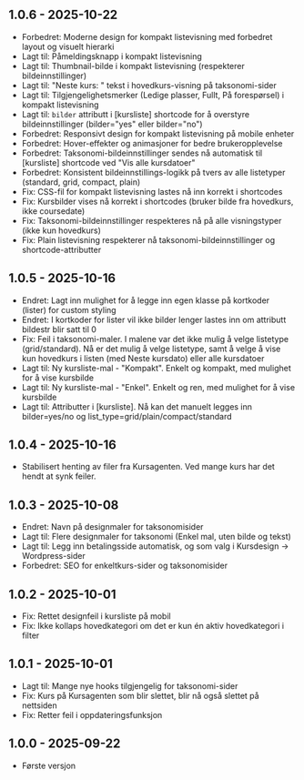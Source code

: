 ## 1.0.6 - 2025-10-22
- Forbedret: Moderne design for kompakt listevisning med forbedret layout og visuelt hierarki
- Lagt til: Påmeldingsknapp i kompakt listevisning
- Lagt til: Thumbnail-bilde i kompakt listevisning (respekterer bildeinnstillinger)
- Lagt til: "Neste kurs: " tekst i hovedkurs-visning på taksonomi-sider
- Lagt til: Tilgjengelighetsmerker (Ledige plasser, Fullt, På forespørsel) i kompakt listevisning
- Lagt til: `bilder` attributt i [kursliste] shortcode for å overstyre bildeinnstillinger (bilder="yes" eller bilder="no")
- Forbedret: Responsivt design for kompakt listevisning på mobile enheter
- Forbedret: Hover-effekter og animasjoner for bedre brukeropplevelse
- Forbedret: Taksonomi-bildeinnstillinger sendes nå automatisk til [kursliste] shortcode ved "Vis alle kursdatoer"
- Forbedret: Konsistent bildeinnstillings-logikk på tvers av alle listetyper (standard, grid, compact, plain)
- Fix: CSS-fil for kompakt listevisning lastes nå inn korrekt i shortcodes
- Fix: Kursbilder vises nå korrekt i shortcodes (bruker bilde fra hovedkurs, ikke coursedate)
- Fix: Taksonomi-bildeinnstillinger respekteres nå på alle visningstyper (ikke kun hovedkurs)
- Fix: Plain listevisning respekterer nå taksonomi-bildeinnstillinger og shortcode-attributter

## 1.0.5 - 2025-10-16
- Endret: Lagt inn mulighet for å legge inn egen klasse på kortkoder (lister) for custom styling
- Endret: I kortkoder for lister vil ikke bilder lenger lastes inn om attributt bildestr blir satt til 0
- Fix: Feil i taksonomi-maler. I malene var det ikke mulig å velge listetype (grid/standard). Nå er det mulig å velge listetype, samt å velge å vise kun hovedkurs i listen (med Neste kursdato) eller alle kursdatoer
- Lagt til: Ny kursliste-mal - "Kompakt". Enkelt og kompakt, med mulighet for å vise kursbilde
- Lagt til: Ny kursliste-mal - "Enkel". Enkelt og ren, med mulighet for å vise kursbilde
- Lagt til: Attributter i [kursliste]. Nå kan det manuelt legges inn bilder=yes/no og list_type=grid/plain/compact/standard

## 1.0.4 - 2025-10-16
- Stabilisert henting av filer fra Kursagenten. Ved mange kurs har det hendt at synk feiler.

## 1.0.3 - 2025-10-08
- Endret: Navn på designmaler for taksonomisider
- Lagt til: Flere designmaler for taksonomi (Enkel mal, uten bilde og tekst)
- Lagt til: Legg inn betalingsside automatisk, og som valg i Kursdesign -> Wordpress-sider
- Forbedret: SEO for enkeltkurs-sider og taksonomisider

## 1.0.2 - 2025-10-01
- Fix: Rettet designfeil i kursliste på mobil
- Fix: Ikke kollaps hovedkategori om det er kun én aktiv hovedkategori i filter

## 1.0.1 - 2025-10-01
- Lagt til: Mange nye hooks tilgjengelig for taksonomi-sider
- Fix: Kurs på Kursagenten som blir slettet, blir nå også slettet på nettsiden
- Fix: Retter feil i oppdateringsfunksjon

## 1.0.0 - 2025-09-22
- Første versjon

